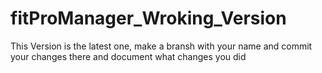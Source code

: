 # fitProManager_Wroking_Version
This Version is the latest one, make a bransh with your name and commit your changes there and document what changes you did
